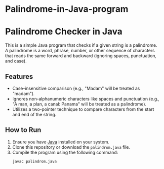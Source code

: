 # Palindrome-in-Java-program

# Palindrome Checker in Java

This is a simple Java program that checks if a given string is a palindrome. A palindrome is a word, phrase, number, or other sequence of characters that reads the same forward and backward (ignoring spaces, punctuation, and case).

## Features
- Case-insensitive comparison (e.g., "Madam" will be treated as "madam").
- Ignores non-alphanumeric characters like spaces and punctuation (e.g., "A man, a plan, a canal: Panama" will be treated as a palindrome).
- Utilizes a two-pointer technique to compare characters from the start and end of the string.

## How to Run
1. Ensure you have [Java](https://www.java.com/en/download/) installed on your system.
2. Clone this repository or download the `palindrom.java` file.
3. Compile the program using the following command:
   ```bash
   javac palindrom.java
